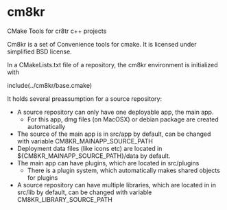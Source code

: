 # cm8kr
CMake Tools for cr8tr c++ projects

Cm8kr is a set of Convenience tools for cmake.
It is licensed under simplified BSD license.

In a CMakeLists.txt file of a repository, the cm8kr environment is initialized with

include(../cm8kr/base.cmake)

It holds several preassumption for a source repository:
* A source repository can only have one deployable app, the main app.
  * For this app, dmg files (on MacOSX) or debian package are created automatically
* The source of the main app is in src/app by default, can be changed with variable
  CM8KR_MAINAPP_SOURCE_PATH
* Deployment data files (like icons etc) are located in ${CM8KR_MAINAPP_SOURCE_PATH}/data
  by default.
* The main app can have plugins, which are located in src/plugins
  * There is a plugin system, which automatically makes shared objects for plugins
* A source repository can have multiple libraries, which are located in
  in src/lib by default, can be changed with variable CM8KR_LIBRARY_SOURCE_PATH


